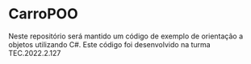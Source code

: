 # CarroPOO
Neste repositório será mantido um código de exemplo de orientação a objetos utilizando C#. Este código foi desenvolvido na turma TEC.2022.2.127
